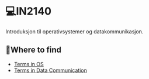 # 💻IN2140
Introduksjon til operativsystemer og datakommunikasjon. 

## 🤔Where to find 
- [Terms in OS](https://github.com/lananht/IN2140/blob/main/Terms/OS.md)
- [Terms in Data Communication](https://github.com/lananht/IN2140/blob/main/Terms/Datacom.md)

